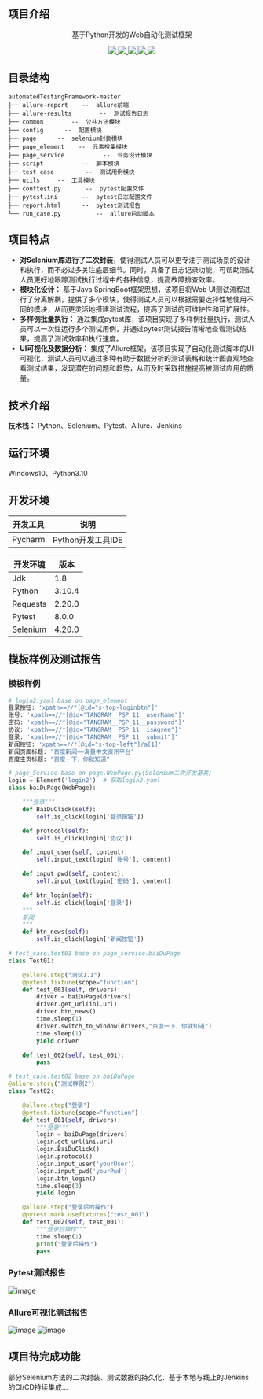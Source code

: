 ##                                               项目介绍

<p align=center>
   基于Python开发的Web自动化测试框架
</p>



<p align="center">
   <a target="_blank" href="https://github.com/iAmAnyus/webAutomatedTestingFramework">
      <img src="https://img.shields.io/badge/Python-3.10-blue"/>
      <img src="https://img.shields.io/badge/Selenium-4.20.0-green"/>
      <img src="https://img.shields.io/badge/Allure-2.11.0-yellow"/>
      <img src="https://img.shields.io/badge/Requests-2.20.0-red"/>
      <img src="https://img.shields.io/badge/Pytest-8.0.0-green"/>
   </a>
</p>


## 目录结构

```
automatedTestingFramework-master
├── allure-report    --  allure前端
├── allure-results        --  测试报告日志
├── common        --  公共方法模块
├── config      --  配置模块
├── page      --  selenium封装模块
├── page_element    --  元素搜集模块
├── page_service           --  业务设计模块
├── script           --  脚本模块
├── test_case         --  测试用例模块
├── utils     --  工具模块
├── conftest.py       --  pytest配置文件
├── pytest.ini       --  pytest日志配置文件
├── report.html      --  pytest测试报告
└── run_case.py          --  allure启动脚本
```

## 项目特点

- **对Selenium库进行了二次封装**，使得测试人员可以更专注于测试场景的设计和执行，而不必过多关注底层细节。同时，具备了日志记录功能，可帮助测试人员更好地跟踪测试执行过程中的各种信息，提高故障排查效率。
- **模块化设计：** 基于Java SpringBoot框架思想，该项目将Web UI测试流程进行了分离解耦，提供了多个模块，使得测试人员可以根据需要选择性地使用不同的模块，从而更灵活地搭建测试流程，提高了测试的可维护性和可扩展性。
- **多样例批量执行：** 通过集成pytest库，该项目实现了多样例批量执行，测试人员可以一次性运行多个测试用例，并通过pytest测试报告清晰地查看测试结果，提高了测试效率和执行速度。
- **UI可视化及数据分析：** 集成了Allure框架，该项目实现了自动化测试脚本的UI可视化，测试人员可以通过多种有助于数据分析的测试表格和统计图直观地查看测试结果，发现潜在的问题和趋势，从而及时采取措施提高被测试应用的质量。

## 技术介绍

**技术栈：** Python、Selenium、Pytest、Allure、Jenkins

## 运行环境

Windows10、Python3.10

## 开发环境

| 开发工具 | 说明              |
| -------- | ----------------- |
| Pycharm  | Python开发工具IDE |

| 开发环境 | 版本   |
| -------- | ------ |
| Jdk      | 1.8    |
| Python   | 3.10.4 |
| Requests | 2.20.0 |
| Pytest   | 8.0.0  |
| Selenium | 4.20.0 |

## 模板样例及测试报告
### 模板样例
```python
# login2.yaml base on page_element
登录按钮: 'xpath==//*[@id="s-top-loginbtn"]'
账号: 'xpath==//*[@id="TANGRAM__PSP_11__userName"]'
密码: 'xpath==//*[@id="TANGRAM__PSP_11__password"]'
协议: 'xpath==//*[@id="TANGRAM__PSP_11__isAgree"]'
登录: 'xpath==//*[@id="TANGRAM__PSP_11__submit"]'
新闻按钮: 'xpath==//*[@id="s-top-left"]/a[1]'
新闻页面标题: "百度新闻——海量中文资讯平台"
百度主页标题: "百度一下，你就知道"

# page_Service base on page.WebPage.py(Selenium二次开发基类)
login = Element('login2')  # 获取login2.yaml
class baiDuPage(WebPage):

    """登录"""
    def BaiDuClick(self):
        self.is_click(login['登录按钮'])

    def protocol(self):
        self.is_click(login['协议'])

    def input_user(self, content):
        self.input_text(login['账号'], content)

    def input_pwd(self, content):
        self.input_text(login['密码'], content)

    def btn_login(self):
        self.is_click(login['登录'])
    """
    新闻
    """
    def btn_news(self):
        self.is_click(login['新闻按钮'])

# test_case.test01 base on page_service.baiDuPage
class Test01:

    @allure.step("测试1.1")
    @pytest.fixture(scope="function")
    def test_001(self, drivers):
        driver = baiDuPage(drivers)
        driver.get_url(ini.url)
        driver.btn_news()
        time.sleep(1)
        driver.switch_to_window(drivers,"百度一下，你就知道")
        time.sleep(1)
        yield driver

    def test_002(self, test_001):
        pass

# test_case.test02 base on baiDuPage
@allure.story("测试样例2")
class Test02:

    @allure.step("登录")
    @pytest.fixture(scope="function")
    def test_001(self, drivers):
        """登录"""
        login = baiDuPage(drivers)
        login.get_url(ini.url)
        login.BaiDuClick()
        login.protocol()
        login.input_user('yourUser')
        login.input_pwd('yourPwd')
        login.btn_login()
        time.sleep(3)
        yield login

    @allure.step("登录后的操作")
    @pytest.mark.usefixtures("test_001")
    def test_002(self, test_001):
        """登录后操作"""
        time.sleep(1)
        print("登录后操作")
        pass
```
### Pytest测试报告
![image](https://github.com/iAmAnyus/webAutomatedTestingFramework/assets/130461533/9fe28d7b-8c7b-49c9-94cc-965db04f79ea)

### Allure可视化测试报告
![image](https://github.com/iAmAnyus/webAutomatedTestingFramework/assets/130461533/05699adf-7b48-4a6f-bde9-214b84a0c0a9)
![image](https://github.com/iAmAnyus/webAutomatedTestingFramework/assets/130461533/4442d5f6-87a6-4fca-a5c2-b44596907482)
##

## 项目待完成功能
部分Selenium方法的二次封装、测试数据的持久化、基于本地与线上的Jenkins的CI/CD持续集成...
